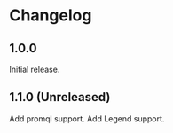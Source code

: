 # Changelog

## 1.0.0

Initial release.

## 1.1.0 (Unreleased)

Add promql support.
Add Legend support.